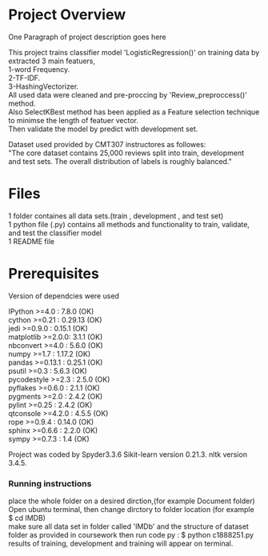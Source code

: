 # Project Overview

One Paragraph of project description goes here

This project trains classifier model 'LogisticRegression()' on training data by extracted 3 main featuers,  
1-word Frequency.  
2-TF-IDF.  
3-HashingVectorizer.  
All used data were cleaned and pre-proccing by 'Review_preproccess()' method.  
Also SelectKBest method has been applied as a Feature selection technique to minimse the length of featuer vector.  
Then validate the model by predict with development set.  

Dataset used provided by CMT307 instructores as followes:  
"The core dataset contains 25,000 reviews split into train, development  
and test sets. The overall distribution of labels is roughly balanced."  

# Files 
1 folder containes all data sets.(train , development , and test set)  
1 python file (.py) contains all methods and functionality to train, validate, and test the classifier model  
1 README file  

# Prerequisites

Version of dependcies were used

IPython >=4.0     :  7.8.0 (OK)  
cython >=0.21     :  0.29.13 (OK)  
jedi >=0.9.0      :  0.15.1 (OK)  
matplotlib >=2.0.0:  3.1.1 (OK)  
nbconvert >=4.0   :  5.6.0 (OK)  
numpy >=1.7       :  1.17.2 (OK)  
pandas >=0.13.1   :  0.25.1 (OK)  
psutil >=0.3      :  5.6.3 (OK)  
pycodestyle >=2.3 :  2.5.0 (OK)  
pyflakes >=0.6.0  :  2.1.1 (OK)  
pygments >=2.0    :  2.4.2 (OK)  
pylint >=0.25     :  2.4.2 (OK)  
qtconsole >=4.2.0 :  4.5.5 (OK)  
rope >=0.9.4      :  0.14.0 (OK)  
sphinx >=0.6.6    :  2.2.0 (OK)  
sympy >=0.7.3     :  1.4 (OK)  

Project was coded by Spyder3.3.6
Sikit-learn version 0.21.3.
nltk version 3.4.5.

### Running instructions
place the whole folder on a desired dirction,(for example Document folder)  
Open ubuntu terminal, then change dirctory to folder location (for example $ cd IMDB)  
make sure all data set in folder called 'IMDb' and the structure of dataset folder as provided in coursework
then run  code py : $ python c1888251.py   
results of training, development and training will appear on terminal.  
